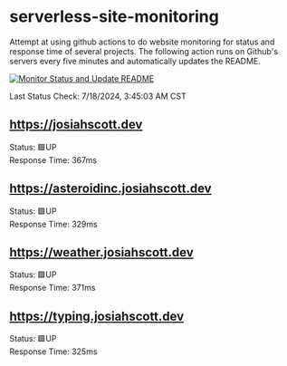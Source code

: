 # serverless-site-monitoring
Attempt at using github actions to do website monitoring for status and response time of several projects. The following action runs on Github's servers every five minutes and automatically updates the README.  

[![Monitor Status and Update README](https://github.com/JosiahSco/serverless-site-monitoring/actions/workflows/monitor.yaml/badge.svg)](https://github.com/JosiahSco/serverless-site-monitoring/actions/workflows/monitor.yaml)

Last Status Check: 7/18/2024, 3:45:03 AM CST

## https://josiahscott.dev
Status: 🟩UP  
Response Time: 367ms

## https://asteroidinc.josiahscott.dev
Status: 🟩UP  
Response Time: 329ms

## https://weather.josiahscott.dev
Status: 🟩UP  
Response Time: 371ms

## https://typing.josiahscott.dev
Status: 🟩UP  
Response Time: 325ms

